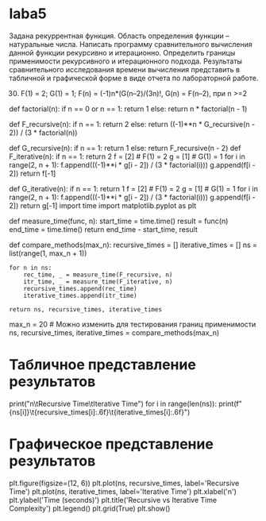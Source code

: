 # laba5
Задана рекуррентная функция. Область определения функции – натуральные числа.
Написать программу сравнительного вычисления данной функции рекурсивно и итерационно.
Определить границы применимости рекурсивного и итерационного подхода.
Результаты сравнительного исследования времени вычисления представить в табличной и графической форме в виде отчета по лабораторной работе.


30.	F(1) = 2; G(1) = 1; F(n) = (-1)n*(G(n–2)/(3n)!, G(n) = F(n–2), при n >=2








def factorial(n):
    if n == 0 or n == 1:
        return 1
    else:
        return n * factorial(n - 1)

def F_recursive(n):
    if n == 1:
        return 2
    else:
        return ((-1)**n * G_recursive(n - 2)) / (3 * factorial(n))

def G_recursive(n):
    if n == 1:
        return 1
    else:
        return F_recursive(n - 2)
def F_iterative(n):
    if n == 1:
        return 2
    f = [2]  # F(1) = 2
    g = [1]  # G(1) = 1
    for i in range(2, n + 1):
        f.append(((-1)**i * g[i - 2]) / (3 * factorial(i)))
        g.append(f[i - 2])
    return f[-1]

def G_iterative(n):
    if n == 1:
        return 1
    f = [2]  # F(1) = 2
    g = [1]  # G(1) = 1
    for i in range(2, n + 1):
        f.append(((-1)**i * g[i - 2]) / (3 * factorial(i)))
        g.append(f[i - 2])
    return g[-1]
import time
import matplotlib.pyplot as plt

def measure_time(func, n):
    start_time = time.time()
    result = func(n)
    end_time = time.time()
    return end_time - start_time, result

def compare_methods(max_n):
    recursive_times = []
    iterative_times = []
    ns = list(range(1, max_n + 1))
    
    for n in ns:
        rec_time, _ = measure_time(F_recursive, n)
        itr_time, _ = measure_time(F_iterative, n)
        recursive_times.append(rec_time)
        iterative_times.append(itr_time)
    
    return ns, recursive_times, iterative_times

max_n = 20  # Можно изменить для тестирования границ применимости
ns, recursive_times, iterative_times = compare_methods(max_n)

# Табличное представление результатов
print("n\tRecursive Time\tIterative Time")
for i in range(len(ns)):
    print(f"{ns[i]}\t{recursive_times[i]:.6f}\t{iterative_times[i]:.6f}")

# Графическое представление результатов
plt.figure(figsize=(12, 6))
plt.plot(ns, recursive_times, label='Recursive Time')
plt.plot(ns, iterative_times, label='Iterative Time')
plt.xlabel('n')
plt.ylabel('Time (seconds)')
plt.title('Recursive vs Iterative Time Complexity')
plt.legend()
plt.grid(True)
plt.show()
